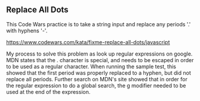 ## Replace All Dots

This Code Wars practice is to take a string input and replace any periods '.' with hyphens '-'.

https://www.codewars.com/kata/fixme-replace-all-dots/javascript

My process to solve this problem as look up regular expressions on google. MDN states that the . character is special, and needs to be escaped in order to be used as a regular character. When running the sample test, this showed that the first period was properly replaced to a hyphen, but did not replace all periods. Further search on MDN's site showed that in order for the regular expression to do a global search, the g modifier needed to be used at the end of the expression.
